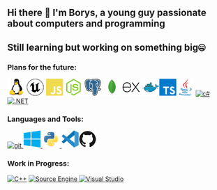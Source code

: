 ## Hi there 👋 I'm Borys, a young guy passionate about computers and programming
## <p align="left"> Still learning but working on something big🤐</p>
<body>
  <h3 align="left">Plans for the future:</h3>
  <p align="left"> <a href="https://www.linux.org/"><img src="https://github.com/devicons/devicon/blob/master/icons/linux/linux-original.svg" alt="Linux" width="40" heigth="40"/></a> <a href="https://www.unrealengine.com/en-US"><img src="https://github.com/devicons/devicon/blob/master/icons/unrealengine/unrealengine-original.svg" alt="Unreal Engine" width="40" heigth="40"/></a>
  <a href="https://www.javascript.com/"> <img src="https://github.com/devicons/devicon/blob/master/icons/javascript/javascript-plain.svg" alt="JS" width="40" heigth="40"/></a> <a href="https://nodejs.org/en/"><img src="https://github.com/devicons/devicon/blob/master/icons/nodejs/nodejs-plain.svg" alt="NodeJS"
  width="40" heigth="40"/></a> <a href="https://www.postgresql.org/"><img src="https://github.com/devicons/devicon/blob/master/icons/postgresql/postgresql-original.svg" alt="PostgreSQL" width="40" heigth="40"/></a> <a href="https://www.mongodb.com/"><img src="https://github.com/devicons/devicon/blob/master/icons/mongodb/mongodb-original.svg" alt="MongoDB" width="40" heigth="40"/></a>
  <a href="https://expressjs.com/"><img src="https://github.com/devicons/devicon/blob/master/icons/express/express-original.svg" alt="ExpressJS" width="40" heigth="40"/></a>
 <a href="https://www.docker.com/"><img src="https://github.com/devicons/devicon/blob/master/icons/docker/docker-original.svg" alt="Docker" width="40" heigth="40"/></a><a href="https://www.typescriptlang.org/"><img src="https://github.com/devicons/devicon/blob/master/icons/typescript/typescript-original.svg" alt="TS" width="40" heigth="40" /></a><a href="https://www.java.com/en/"><img src="https://github.com/devicons/devicon/blob/master/icons/java/java-original.svg" alt="Java" width="40" heigth="40"/></a> <a href="https://docs.microsoft.com/en-us/dotnet/csharp/"> <img src="https://www.avenga.com/wp-content/uploads/2020/11/C-Sharp.png" alt="c#" width="40" heigth="43"/></a> <a href="https://dotnet.microsoft.com/en-us/"><img src="https://upload.wikimedia.org/wikipedia/commons/0/0e/Microsoft_.NET_logo.png" alt=".NET" width="45" heigth="45"/> </a> </p>
  
  
  

  <h3 align="left">Languages and Tools:</h3>
  <p align="left"> <a href="https://git-scm.com/" target="_blank"> <img src="https://www.vectorlogo.zone/logos/git-scm/git-scm-icon.svg" alt="git" width="40" height="40"/> </a> <a href="https://www.microsoft.com/en-us/windows" target="_blank"> <img src="https://github.com/devicons/devicon/blob/master/icons/windows8/windows8-original.svg" alt="windows" width="40" height="40"/> </a>  <a href="https://www.python.org" target="_blank"> <img src="https://raw.githubusercontent.com/devicons/devicon/master/icons/python/python-original.svg" alt="python" width="40" height="40"/> </a> <a href="https://code.visualstudio.com/"> <img src="https://github.com/devicons/devicon/blob/master/icons/vscode/vscode-original.svg" alt="VScode" width="40" height="40"/><a href="https://github.com/"><img src="https://github.com/devicons/devicon/blob/master/icons/github/github-original.svg" alt="GitHub" width="40" heigth="40"/> </a> </p>
</body>

### <p align="left">Work in Progress:
<a href="https://www.cplusplus.com/"><img src="https://upload.wikimedia.org/wikipedia/commons/thumb/1/18/ISO_C%2B%2B_Logo.svg/1200px-ISO_C%2B%2B_Logo.svg.png" alt="C++" width="40" height="45"/></a> <a href="https://developer.valvesoftware.com/wiki/Source"><img src="https://upload.wikimedia.org/wikipedia/commons/thumb/6/67/Source_engine_logo_and_wordmark.svg/1200px-Source_engine_logo_and_wordmark.svg.png" alt="Source Engine" width="40" heigth="70"/></a><a href="https://visualstudio.microsoft.com/"> <img src="https://upload.wikimedia.org/wikipedia/commons/thumb/5/59/Visual_Studio_Icon_2019.svg/1200px-Visual_Studio_Icon_2019.svg.png" alt="Visual Studio" width="40" heigth="40"/></a> </p>
